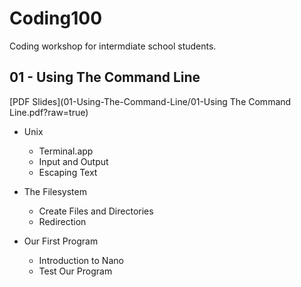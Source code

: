 Coding100
=========

Coding workshop for intermdiate school students. 

## 01 - Using The Command Line

[PDF Slides](01-Using-The-Command-Line/01-Using The Command Line.pdf?raw=true)

* Unix
  * Terminal.app
  * Input and Output
  * Escaping Text

* The Filesystem
  * Create Files and Directories
  * Redirection

* Our First Program
  * Introduction to Nano
  * Test Our Program

